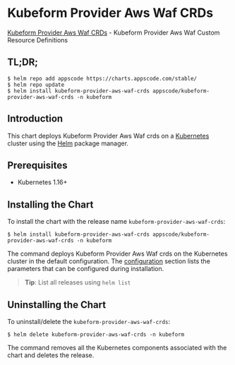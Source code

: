 # Kubeform Provider Aws Waf CRDs

[Kubeform Provider Aws Waf CRDs](https://github.com/kubeform) - Kubeform Provider Aws Waf Custom Resource Definitions

## TL;DR;

```console
$ helm repo add appscode https://charts.appscode.com/stable/
$ helm repo update
$ helm install kubeform-provider-aws-waf-crds appscode/kubeform-provider-aws-waf-crds -n kubeform
```

## Introduction

This chart deploys Kubeform Provider Aws Waf crds on a [Kubernetes](http://kubernetes.io) cluster using the [Helm](https://helm.sh) package manager.

## Prerequisites

- Kubernetes 1.16+

## Installing the Chart

To install the chart with the release name `kubeform-provider-aws-waf-crds`:

```console
$ helm install kubeform-provider-aws-waf-crds appscode/kubeform-provider-aws-waf-crds -n kubeform
```

The command deploys Kubeform Provider Aws Waf crds on the Kubernetes cluster in the default configuration. The [configuration](#configuration) section lists the parameters that can be configured during installation.

> **Tip**: List all releases using `helm list`

## Uninstalling the Chart

To uninstall/delete the `kubeform-provider-aws-waf-crds`:

```console
$ helm delete kubeform-provider-aws-waf-crds -n kubeform
```

The command removes all the Kubernetes components associated with the chart and deletes the release.



